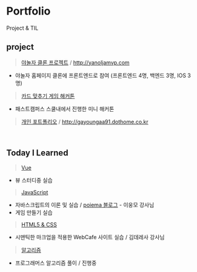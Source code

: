 # Portfolio
Project & TIL


## project


> <a href="https://github.com/gayoungaa91/yanolja-frontend ">야놀자 클론 프로젝트</a> / http://yanoljamvp.com
- 야놀자 홈페이지 클론에 프론트엔드로 참여 (프론트엔드 4명, 백엔드 3명, IOS 3명)
> <a href="https://github.com/gayoungaa91/FDS-card91/tree/develop">카드 맞추기 게임 해커톤</a>
- 패스트캠퍼스 스쿨내에서 진행한 미니 해커톤
> <a href="https://github.com/gayoungaa91/portfolio/tree/master/project/portfolio-leegayoung">개인 포트폴리오</a> / http://gayoungaa91.dothome.co.kr
<br>

## Today I Learned 

> <a href="https://github.com/gayoungaa91/portfolio/tree/master/til/React">Vue</a>
- 뷰 스터디중 실습
> <a href="https://github.com/gayoungaa91/portfolio/tree/master/til/Javascript">JavaScript</a>
- 자바스크립트의 이론 및 실습 / <a href="https://poiemaweb.com/">poiema 블로그</a> - 이웅모 강사님
- 게임 만들기 실습
><a href="https://github.com/gayoungaa91/portfolio/tree/master/til/HTML5%20%26%20CSS3">HTML5 & CSS</a>
- 시맨틱한 마크업을 적용한 WebCafe 사이트 실습 / 김데레사 강사님
> <a href="https://github.com/gayoungaa91/portfolio/tree/master/til/Algorithm">알고리즘</a>
- 프로그래머스 알고리즘 풀이 / 진행중 


